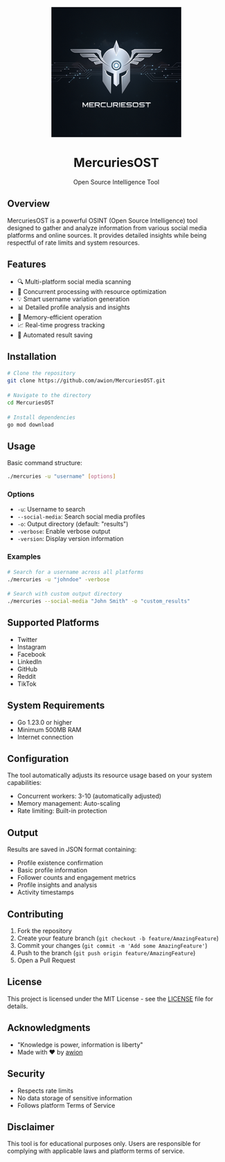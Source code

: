 <div align="center">
  <img src="public/assets/img/mercuries-logo.jpg" alt="MercuriesOST Logo" width="300"/>
  <h1>MercuriesOST</h1>
  <p>Open Source Intelligence Tool</p>
</div>

## Overview

MercuriesOST is a powerful OSINT (Open Source Intelligence) tool designed to gather and analyze information from various social media platforms and online sources. It provides detailed insights while being respectful of rate limits and system resources.

## Features

- 🔍 Multi-platform social media scanning
- 🚀 Concurrent processing with resource optimization
- 💡 Smart username variation generation
- 📊 Detailed profile analysis and insights
- 🎯 Memory-efficient operation
- 📈 Real-time progress tracking
- 💾 Automated result saving

## Installation

```bash
# Clone the repository
git clone https://github.com/awion/MercuriesOST.git

# Navigate to the directory
cd MercuriesOST

# Install dependencies
go mod download
```

## Usage

Basic command structure:

```bash
./mercuries -u "username" [options]
```

### Options

- `-u`: Username to search
- `--social-media`: Search social media profiles
- `-o`: Output directory (default: "results")
- `-verbose`: Enable verbose output
- `-version`: Display version information

### Examples

```bash
# Search for a username across all platforms
./mercuries -u "johndoe" -verbose

# Search with custom output directory
./mercuries --social-media "John Smith" -o "custom_results"
```

## Supported Platforms

- Twitter
- Instagram
- Facebook
- LinkedIn
- GitHub
- Reddit
- TikTok

## System Requirements

- Go 1.23.0 or higher
- Minimum 500MB RAM
- Internet connection

## Configuration

The tool automatically adjusts its resource usage based on your system capabilities:

- Concurrent workers: 3-10 (automatically adjusted)
- Memory management: Auto-scaling
- Rate limiting: Built-in protection

## Output

Results are saved in JSON format containing:

- Profile existence confirmation
- Basic profile information
- Follower counts and engagement metrics
- Profile insights and analysis
- Activity timestamps

## Contributing

1. Fork the repository
2. Create your feature branch (`git checkout -b feature/AmazingFeature`)
3. Commit your changes (`git commit -m 'Add some AmazingFeature'`)
4. Push to the branch (`git push origin feature/AmazingFeature`)
5. Open a Pull Request

## License

This project is licensed under the MIT License - see the [LICENSE](LICENSE) file for details.

## Acknowledgments

- "Knowledge is power, information is liberty"
- Made with ❤️ by [awion](https://github.com/awion)

## Security

- Respects rate limits
- No data storage of sensitive information
- Follows platform Terms of Service

## Disclaimer

This tool is for educational purposes only. Users are responsible for complying with applicable laws and platform terms of service.
